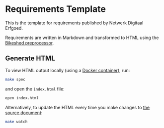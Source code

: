 # Requirements Template

This is the template for requirements published by Netwerk Digitaal Erfgoed.

Requirements are written in Markdown and transformed to HTML using the
[Bikeshed preprocessor](https://tabatkins.github.io/bikeshed/).

## Generate HTML

To view HTML output locally (using a [Docker container](https://github.com/netwerk-digitaal-erfgoed/bikeshed-docker)),
run:

```bash
make spec
```

and open the `index.html` file:

```bash
open index.html
```

Alternatively, to update the HTML every time you make changes to [the source document](index.bs):

```bash
make watch
```
